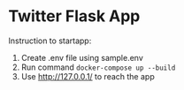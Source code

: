 Twitter Flask App
=================

Instruction to startapp:
1. Create .env file using sample.env
2. Run command `docker-compose up --build`
3. Use http://127.0.0.1/ to reach the app